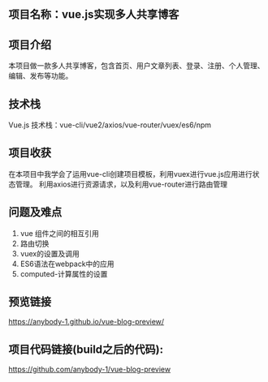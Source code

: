 
## 项目名称：vue.js实现多人共享博客

## 项目介绍

本项目做一款多人共享博客，包含首页、用户文章列表、登录、注册、个人管理、编辑、发布等功能。

## 技术栈
 
Vue.js 技术栈：vue-cli/vue2/axios/vue-router/vuex/es6/npm

## 项目收获

在本项目中我学会了运用vue-cli创建项目模板，利用vuex进行vue.js应用进行状态管理。 利用axios进行资源请求，以及利用vue-router进行路由管理

## 问题及难点

1. vue 组件之间的相互引用
2. 路由切换
3. vuex的设置及调用
4. ES6语法在webpack中的应用
5. computed-计算属性的设置

## 预览链接

https://anybody-1.github.io/vue-blog-preview/

## 项目代码链接(build之后的代码): 
https://github.com/anybody-1/vue-blog-preview


